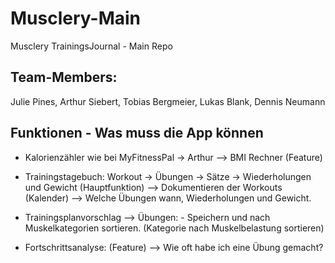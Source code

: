 # Musclery-Main
Musclery TrainingsJournal - Main Repo

## Team-Members:
Julie Pines, Arthur Siebert, Tobias Bergmeier, Lukas Blank, Dennis Neumann

## Funktionen - Was muss die App können 
- Kalorienzähler wie bei MyFitnessPal -> Arthur
  --> BMI Rechner (Feature)
  
- Trainingstagebuch: Workout -> Übungen -> Sätze -> Wiederholungen und Gewicht (Hauptfunktion)
  --> Dokumentieren der Workouts (Kalender) 
  --> Welche Übungen wann, Wiederholungen und Gewicht.
  
- Trainingsplanvorschlag
  --> Übungen: 
      - Speichern und nach Muskelkategorien sortieren. (Kategorie nach Muskelbelastung sortieren)
      
- Fortschrittsanalyse: (Feature)
  --> Wie oft habe ich eine Übung gemacht? 
      
